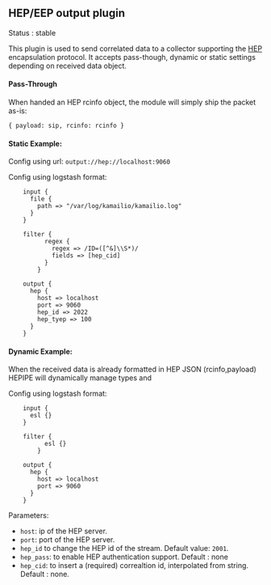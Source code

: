 HEP/EEP output plugin
---

Status : stable


This plugin is used to send correlated data to a collector supporting the [HEP](http://hep.sipcapture.org) encapsulation protocol. It accepts pass-though, dynamic or static settings depending on received data object.

#### Pass-Through
When handed an HEP rcinfo object, the module will simply ship the packet as-is: 
```
{ payload: sip, rcinfo: rcinfo }
```

#### Static Example:
Config using url: ``output://hep://localhost:9060``

Config using logstash format:
```
    input {
      file {
        path => "/var/log/kamailio/kamailio.log"
      }
    }

    filter {
          regex {
            regex => /ID=([^&]\\S*)/
            fields => [hep_cid]
          }
        }

    output {
      hep {
        host => localhost
        port => 9060
        hep_id => 2022
        hep_tyep => 100
      }
    }
```

#### Dynamic Example:
When the received data is already formatted in HEP JSON (rcinfo,payload) HEPIPE will dynamically manage types and 

Config using logstash format:
```
    input {
      esl {}
    }

    filter {
          esl {}
        }

    output {
      hep {
        host => localhost
        port => 9060
      }
    }
```

Parameters:

* ``host``: ip of the HEP server.
* ``port``: port of the HEP server.
* ``hep_id`` to change the HEP id of the stream. Default value: ``2001``.
* ``hep_pass``: to enable HEP authentication support. Default : none
* ``hep_cid``: to insert a (required) correaltion id, interpolated from string. Default : none.


